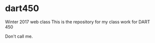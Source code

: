 # dart450
Winter 2017 web class
This is the repository for my class work for DART 450

Don't call me.